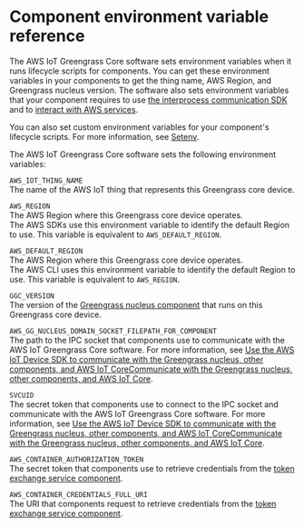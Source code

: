 # Component environment variable reference<a name="component-environment-variables"></a>

The AWS IoT Greengrass Core software sets environment variables when it runs lifecycle scripts for components\. You can get these environment variables in your components to get the thing name, AWS Region, and Greengrass nucleus version\. The software also sets environment variables that your component requires to use [the interprocess communication SDK](interprocess-communication.md) and to [interact with AWS services](interact-with-aws-services.md)\.

You can also set custom environment variables for your component's lifecycle scripts\. For more information, see [Setenv](component-recipe-reference.md#lifecycle-setenv-definition)\.

The AWS IoT Greengrass Core software sets the following environment variables:

`AWS_IOT_THING_NAME`  
The name of the AWS IoT thing that represents this Greengrass core device\.

`AWS_REGION`  
The AWS Region where this Greengrass core device operates\.  
The AWS SDKs use this environment variable to identify the default Region to use\. This variable is equivalent to `AWS_DEFAULT_REGION`\.

`AWS_DEFAULT_REGION`  
The AWS Region where this Greengrass core device operates\.  
The AWS CLI uses this environment variable to identify the default Region to use\. This variable is equivalent to `AWS_REGION`\.

`GGC_VERSION`  
The version of the [Greengrass nucleus component](greengrass-nucleus-component.md) that runs on this Greengrass core device\.

`AWS_GG_NUCLEUS_DOMAIN_SOCKET_FILEPATH_FOR_COMPONENT`  
The path to the IPC socket that components use to communicate with the AWS IoT Greengrass Core software\. For more information, see [Use the AWS IoT Device SDK to communicate with the Greengrass nucleus, other components, and AWS IoT CoreCommunicate with the Greengrass nucleus, other components, and AWS IoT Core](interprocess-communication.md)\.

`SVCUID`  
The secret token that components use to connect to the IPC socket and communicate with the AWS IoT Greengrass Core software\. For more information, see [Use the AWS IoT Device SDK to communicate with the Greengrass nucleus, other components, and AWS IoT CoreCommunicate with the Greengrass nucleus, other components, and AWS IoT Core](interprocess-communication.md)\.

`AWS_CONTAINER_AUTHORIZATION_TOKEN`  
The secret token that components use to retrieve credentials from the [token exchange service component](token-exchange-service-component.md)\.

`AWS_CONTAINER_CREDENTIALS_FULL_URI`  
The URI that components request to retrieve credentials from the [token exchange service component](token-exchange-service-component.md)\.